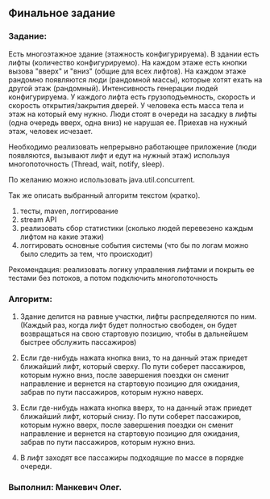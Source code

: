## Финальное задание

### Задание:

Есть многоэтажное здание (этажность конфигурируема).
В здании есть лифты (количество конфигурируемо).
На каждом этаже есть кнопки вызова "вверх" и "вниз" (общие для всех лифтов).
На каждом этаже рандомно появляются люди (рандомной массы),
которые хотят ехать на другой этаж (рандомный).
Интенсивность генерации людей конфигурируема.
У каждого лифта есть грузоподъемность, скорость и скорость 
открытия/закрытия дверей.
У человека есть масса тела и этаж на который ему нужно.
Люди стоят в очереди на засадку в лифты (одна очередь вверх, одна вниз)
не нарушая ее. Приехав на нужный этаж, человек исчезает.

Необходимо реализовать непрерывно работающее приложение (люди появляются, вызывают лифт и едут на нужный этаж) используя многопоточность (Thread, wait, notify, sleep).

По желанию можно использовать java.util.concurrent.

Так же описать выбранный алгоритм текстом (кратко).

1) тесты, maven, логгирование
2) stream API
3) реализовать сбор статистики (сколько людей перевезено каждым лифтом на какие этажи)
4) логгировать основные события системы (что бы по логам можно было следить за тем, что происходит)


Рекомендация: реализовать логику управления лифтами и покрыть ее тестами без потоков, а потом подключить многопоточность

### Алгоритм:
1) Здание делится на равные участки, лифты распределяются по ним.
   (Каждый раз, когда лифт будет полностью свободен, он будет возвращаться
   на свою стартовую позицию, чтобы в дальнейшем быстрее обслужить
   пассажиров)
   
2) Если где-нибудь нажата кнопка вниз, то на данный этаж приедет 
   ближайший лифт, который сверху. По пути соберет пассажиров,
   которым нужно вниз, после завершения поездки он сменит направление
   и вернется на стартовую позицию для ожидания, забрав по пути пассажиров,
   которым нужно наверх.
   
3) Если где-нибудь нажата кнопка вверх, то на данный этаж приедет
   ближайший лифт, который снизу. По пути соберет пассажиров,
   которым нужно вверх, после завершения поездки он сменит направление
   и вернется на стартовую позицию для ожидания, забрав по пути пассажиров,
   которым нужно вниз.
   
4) В лифт заходят все пассажиры подходящие по массе в порядке очереди.

### Выполнил: Манкевич Олег.
